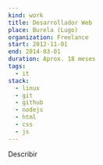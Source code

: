 ```yaml
---
kind: work
title: Desarrollador Web
place: Burela (Lugo)
organization: Freelance
start: 2012-11-01
end: 2014-03-01
duration: Aprox. 18 meses
tags:
  - it
stack:
  - linux
  - git
  - github
  - nodejs
  - html
  - css
  - js
---
```

Describir
